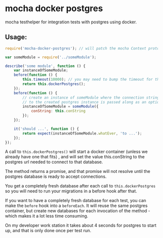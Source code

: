 # mocha docker postgres
mocha testhelper for integration tests with postgres using docker.

## Usage:

```js
require('mocha-docker-postgres'); // will patch the mocha Context prototype

var someModule = require('../someModule');

describe('some module', function () {
    var instanceOfSomeModule;
    before(function () {
        this.timeout(10000); // you may need to bump the timeout for this block
        return this.dockerPostgres();
    });
    before(function () {
        // create an instance of someModule where the connection string
        // to the created postgres instance is passed along as an option
        instanceOfSomeModule = someModule({
            conString: this.conString
        });
    });

    it('should ...', function () {
        return expect(instanceOfSomeModule.whatEver, 'to ...');
    });
});
```

A call to `this.dockerPostgres()` will start a docker container (unless we already
have one that fits) , and will set the value this.conString to the postgres url
needed to connect to that database.

The method returns a promise, and that promise will not resolve until the postgres
database is ready to accept connections.

You get a completely fresh database after each call to `this.dockerPostgres` so
you will need to run your migrations in a before hook after that.

If you want to have a completely fresh database for each test, you can make the
`before` hook into a `beforeEach`. It will reuse the same postgres container,
but create new databases for each invocation of the method - which makes it a lot
less time consuming.

On my developer work station it takes about 4 seconds for postgres to start up,
and that is only done once per test run.

